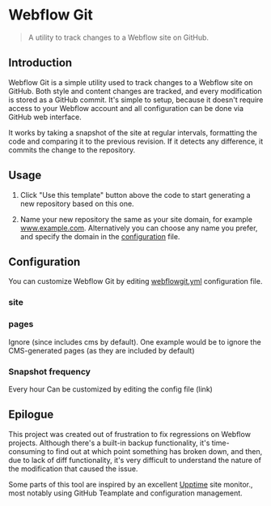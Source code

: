 # Webflow Git

> A utility to track changes to a Webflow site on GitHub. 

## Introduction

Webflow Git is a simple utility used to track changes to a Webflow site on GitHub. Both style and content changes are tracked, and every modification is stored as a GitHub commit. It's simple to setup, because it doesn't require access to your Webflow account and all configuration can be done via GitHub web interface.

It works by taking a snapshot of the site at regular intervals, formatting the code and comparing it to the previous revision. If it detects any difference, it commits the change to the repository.

## Usage

1. Click "Use this template" button above the code to start generating a new repository based on this one.
<screenshot>

2. Name your new repository the same as your site domain, for example www.example.com. Alternatively you can choose any name you prefer, and specify the domain in the [configuration](#Configuration) file.
<screenshot>

## Configuration
  
You can customize Webflow Git by editing [webflowgit.yml](./webflowgit.yml) configuration file.

### site

### pages
Ignore (since includes cms by default). One example would be to ignore the CMS-generated pages (as they are included by default)

### Snapshot frequency
Every hour
Can be customized by editing the config file (link)
  
## Epilogue
  
This project was created out of frustration to fix regressions on Webflow projects. Although there's a built-in backup functionality, it's time-consuming to find out at which point something has broken down, and then, due to lack of diff functionality, it's very difficult to understand the nature of the modification that caused the issue.

Some parts of this tool are inspired by an excellent [Upptime](https://upptime.js.org/) site monitor., most notably using GitHub Teamplate and configuration management.
